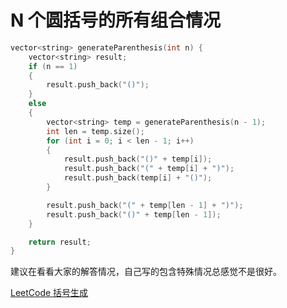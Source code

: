 # N 个圆括号的所有组合情况

``` c++
vector<string> generateParenthesis(int n) {
    vector<string> result;
    if (n == 1)
    {
        result.push_back("()");
    }
    else
    {
        vector<string> temp = generateParenthesis(n - 1);
        int len = temp.size();
        for (int i = 0; i < len - 1; i++)
        {
            result.push_back("()" + temp[i]);
            result.push_back("(" + temp[i] + ")");
            result.push_back(temp[i] + "()");
        }

        result.push_back("(" + temp[len - 1] + ")");
        result.push_back("()" + temp[len - 1]);
    }

    return result;
}
```

建议在看看大家的解答情况，自己写的包含特殊情况总感觉不是很好。

[LeetCode 括号生成](https://leetcode-cn.com/problems/generate-parentheses/comments/)